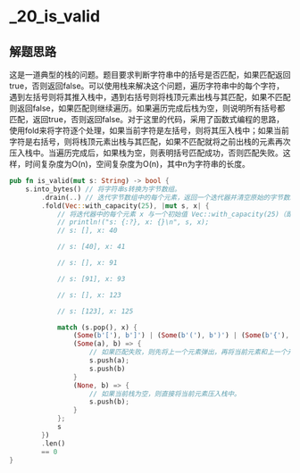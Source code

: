# _20_is_valid


## 解题思路

这是一道典型的栈的问题。题目要求判断字符串中的括号是否匹配，如果匹配返回true，否则返回false。可以使用栈来解决这个问题，遍历字符串中的每个字符，遇到左括号则将其推入栈中，遇到右括号则将栈顶元素出栈与其匹配，如果不匹配则返回false，如果匹配则继续遍历。如果遍历完成后栈为空，则说明所有括号都匹配，返回true，否则返回false。对于这里的代码，采用了函数式编程的思路，使用fold来将字符逐个处理，如果当前字符是左括号，则将其压入栈中；如果当前字符是右括号，则将栈顶元素出栈与其匹配，如果不匹配就将之前出栈的元素再次压入栈中。当遍历完成后，如果栈为空，则表明括号匹配成功，否则匹配失败。这样，时间复杂度为O(n)，空间复杂度为O(n)，其中n为字符串的长度。


```rust
pub fn is_valid(mut s: String) -> bool {
    s.into_bytes() // 将字符串s转换为字节数组。
        .drain(..) // 迭代字节数组中的每个元素，返回一个迭代器并清空原始的字节数组。
        .fold(Vec::with_capacity(25), |mut s, x| {
            // 将迭代器中的每个元素 x 与一个初始值 Vec::with_capacity(25)（即容量为 25 的初始空 Vec）进行累加操作，通过匹配栈中的上一个元素来判断括号序列是否有效。
            // println!("s: {:?}, x: {}\n", s, x);
            // s: [], x: 40

            // s: [40], x: 41

            // s: [], x: 91

            // s: [91], x: 93

            // s: [], x: 123

            // s: [123], x: 125

            match (s.pop(), x) {
                (Some(b'['), b']') | (Some(b'('), b')') | (Some(b'{'), b'}') => (), // 如果匹配成功，则不做任何处理；
                (Some(a), b) => {
                    // 如果匹配失败，则先将上一个元素弹出，再将当前元素和上一个元素都压回栈中；
                    s.push(a);
                    s.push(b)
                }
                (None, b) => {
                    // 如果当前栈为空，则直接将当前元素压入栈中。
                    s.push(b);
                }
            };
            s
        })
        .len()
        == 0
}
```